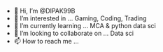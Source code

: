 - 👋 Hi, I’m @DIPAK99B
- 👀 I’m interested in ... Gaming, Coding, Trading
- 🌱 I’m currently learning ... MCA & python data sci
- 💞️ I’m looking to collaborate on ... Data sci 
- 📫 How to reach me ... 

<!---
DIPAK99B/DIPAK99B is a ✨ special ✨ repository because its `README.md` (this file) appears on your GitHub profile.
You can click the Preview link to take a look at your changes.
--->
